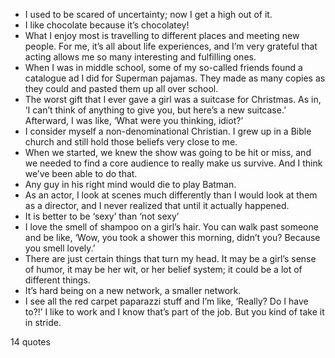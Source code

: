  - I used to be scared of uncertainty; now I get a high out of it.
 - I like chocolate because it’s chocolatey!
 - What I enjoy most is travelling to different places and meeting new people. For me, it’s all about life experiences, and I’m very grateful that acting allows me so many interesting and fulfilling ones.
 - When I was in middle school, some of my so-called friends found a catalogue ad I did for Superman pajamas. They made as many copies as they could and pasted them up all over school.
 - The worst gift that I ever gave a girl was a suitcase for Christmas. As in, ‘I can’t think of anything to give you, but here’s a new suitcase.’ Afterward, I was like, ‘What were you thinking, idiot?’
 - I consider myself a non-denominational Christian. I grew up in a Bible church and still hold those beliefs very close to me.
 - When we started, we knew the show was going to be hit or miss, and we needed to find a core audience to really make us survive. And I think we’ve been able to do that.
 - Any guy in his right mind would die to play Batman.
 - As an actor, I look at scenes much differently than I would look at them as a director, and I never realized that until it actually happened.
 - It is better to be ‘sexy’ than ‘not sexy’
 - I love the smell of shampoo on a girl’s hair. You can walk past someone and be like, ‘Wow, you took a shower this morning, didn’t you? Because you smell lovely.’
 - There are just certain things that turn my head. It may be a girl’s sense of humor, it may be her wit, or her belief system; it could be a lot of different things.
 - It’s hard being on a new network, a smaller network.
 - I see all the red carpet paparazzi stuff and I’m like, ‘Really? Do I have to?!’ I like to work and I know that’s part of the job. But you kind of take it in stride.

14 quotes